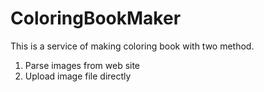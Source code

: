 # ColoringBookMaker
This is a service of making coloring book with two method.
1. Parse images from web site
2. Upload image file directly
